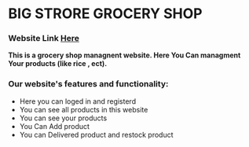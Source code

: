 # BIG STRORE GROCERY SHOP

### Website Link [Here](https://big-store-6aa59.web.app/)

**This is a grocery shop managnent website. Here You Can managment Your products (like rice , ect).**

### Our website's features and functionality:

- Here you can loged in and registerd
- You can see all products in this website
- You can see your products
- You Can Add product
- You can Delivered product and restock product